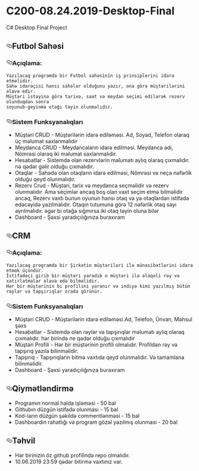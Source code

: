 # C200-08.24.2019-Desktop-Final
<article class="markdown-body entry-content p-5" itemprop="text">
<p>C# Desktop Final Project</p>
<h1><a id="user-content-futbol-sahəsi" class="anchor" aria-hidden="true" href="#futbol-sahəsi"><svg class="octicon octicon-link" viewBox="0 0 16 16" version="1.1" width="16" height="16" aria-hidden="true"><path fill-rule="evenodd" d="M4 9h1v1H4c-1.5 0-3-1.69-3-3.5S2.55 3 4 3h4c1.45 0 3 1.69 3 3.5 0 1.41-.91 2.72-2 3.25V8.59c.58-.45 1-1.27 1-2.09C10 5.22 8.98 4 8 4H4c-.98 0-2 1.22-2 2.5S3 9 4 9zm9-3h-1v1h1c1 0 2 1.22 2 2.5S13.98 12 13 12H9c-.98 0-2-1.22-2-2.5 0-.83.42-1.64 1-2.09V6.25c-1.09.53-2 1.84-2 3.25C6 11.31 7.55 13 9 13h4c1.45 0 3-1.69 3-3.5S14.5 6 13 6z"></path></svg></a>Futbol Sahəsi</h1>
<h3><a id="user-content-açıqlama" class="anchor" aria-hidden="true" href="#açıqlama"><svg class="octicon octicon-link" viewBox="0 0 16 16" version="1.1" width="16" height="16" aria-hidden="true"><path fill-rule="evenodd" d="M4 9h1v1H4c-1.5 0-3-1.69-3-3.5S2.55 3 4 3h4c1.45 0 3 1.69 3 3.5 0 1.41-.91 2.72-2 3.25V8.59c.58-.45 1-1.27 1-2.09C10 5.22 8.98 4 8 4H4c-.98 0-2 1.22-2 2.5S3 9 4 9zm9-3h-1v1h1c1 0 2 1.22 2 2.5S13.98 12 13 12H9c-.98 0-2-1.22-2-2.5 0-.83.42-1.64 1-2.09V6.25c-1.09.53-2 1.84-2 3.25C6 11.31 7.55 13 9 13h4c1.45 0 3-1.69 3-3.5S14.5 6 13 6z"></path></svg></a>Açıqlama:</h3>
<pre><code>Yazılacaq programda bir Futbol sahəsinin iş prinsiplerini idarə etməlidir.
Sahə idarəçisi hansı sahələr olduğunu yazır, ona görə müştərilərini əlavə edir.
Müştəri istəyinə görə tarixə, saat və meydan seçimi edilərək rezerv olunduqdan sonra
soyunub-geyinmə otağı təyin olunmalıdır.
</code></pre>
<h3><a id="user-content-sistem-funksyanalıqları" class="anchor" aria-hidden="true" href="#sistem-funksyanalıqları"><svg class="octicon octicon-link" viewBox="0 0 16 16" version="1.1" width="16" height="16" aria-hidden="true"><path fill-rule="evenodd" d="M4 9h1v1H4c-1.5 0-3-1.69-3-3.5S2.55 3 4 3h4c1.45 0 3 1.69 3 3.5 0 1.41-.91 2.72-2 3.25V8.59c.58-.45 1-1.27 1-2.09C10 5.22 8.98 4 8 4H4c-.98 0-2 1.22-2 2.5S3 9 4 9zm9-3h-1v1h1c1 0 2 1.22 2 2.5S13.98 12 13 12H9c-.98 0-2-1.22-2-2.5 0-.83.42-1.64 1-2.09V6.25c-1.09.53-2 1.84-2 3.25C6 11.31 7.55 13 9 13h4c1.45 0 3-1.69 3-3.5S14.5 6 13 6z"></path></svg></a>Sistem Funksyanalıqları</h3>
<ul>
<li>Müştəri CRUD - Müştərilərin idarə ediləməsi. Ad, Soyad, Telefon olaraq üç məlumat saxlanmalıdır</li>
<li>Meydanca CRUD - Meydancaların idarə edilməsi. Meydanca adı, Nömrəsi olaraq iki məlumat saxlanmalıdır.</li>
<li>Hesabatlar - Sistemdə olan rezervlərin məlumatı aylıq olaraq çıxmalıdır. nə qədər gəlir olduğu çıxmalıdır.</li>
<li>Otaqlar - Sahədə olan otaqların idarə edilməsi, Nömrəsi və neçə nəfərlik olduğu qeyd olunmalıdır.</li>
<li>Rezerv Crud - Müştəri, tarix və meydanca seçməlidir və rezerv olunmalıdır. Ama seçimlər ancaq boş olan vaxt seçim etmə bilməlidir ancaq,
Rezerv vaxtı bunun oyunun hansı otaq və ya otaqlardan istifadə edəcəyidə yazılmalıdır. Otaqın tutumuna görə 12 nəfərlik otaq sayı ayrılmalıdır. əgər bi otağa sığmırsa iki otaq təyin oluna bilər</li>
<li>Dashboard - Şəxsi yaradıçılığınıza buraxıram</li>
</ul>
<h1><a id="user-content-crm" class="anchor" aria-hidden="true" href="#crm"><svg class="octicon octicon-link" viewBox="0 0 16 16" version="1.1" width="16" height="16" aria-hidden="true"><path fill-rule="evenodd" d="M4 9h1v1H4c-1.5 0-3-1.69-3-3.5S2.55 3 4 3h4c1.45 0 3 1.69 3 3.5 0 1.41-.91 2.72-2 3.25V8.59c.58-.45 1-1.27 1-2.09C10 5.22 8.98 4 8 4H4c-.98 0-2 1.22-2 2.5S3 9 4 9zm9-3h-1v1h1c1 0 2 1.22 2 2.5S13.98 12 13 12H9c-.98 0-2-1.22-2-2.5 0-.83.42-1.64 1-2.09V6.25c-1.09.53-2 1.84-2 3.25C6 11.31 7.55 13 9 13h4c1.45 0 3-1.69 3-3.5S14.5 6 13 6z"></path></svg></a>CRM</h1>
<h3><a id="user-content-açıqlama-1" class="anchor" aria-hidden="true" href="#açıqlama-1"><svg class="octicon octicon-link" viewBox="0 0 16 16" version="1.1" width="16" height="16" aria-hidden="true"><path fill-rule="evenodd" d="M4 9h1v1H4c-1.5 0-3-1.69-3-3.5S2.55 3 4 3h4c1.45 0 3 1.69 3 3.5 0 1.41-.91 2.72-2 3.25V8.59c.58-.45 1-1.27 1-2.09C10 5.22 8.98 4 8 4H4c-.98 0-2 1.22-2 2.5S3 9 4 9zm9-3h-1v1h1c1 0 2 1.22 2 2.5S13.98 12 13 12H9c-.98 0-2-1.22-2-2.5 0-.83.42-1.64 1-2.09V6.25c-1.09.53-2 1.84-2 3.25C6 11.31 7.55 13 9 13h4c1.45 0 3-1.69 3-3.5S14.5 6 13 6z"></path></svg></a>Açıqlama:</h3>
<pre><code>Yazılacaq programda bir Şirkətin müştəriləri ilə münasibətlərini idarə etmək üçündür.
İstifadəçi girib bir müştəri yaradıb o müştəri ilə əlaqəli rəy və xatırlatmalar əlavə edə bilməlidir.
Hər bir müştərinin bi profilini yaranır və indiyə kimi yazılmış bütün rəylər və tapşırıqlar orada görünür.
</code></pre>
<h3><a id="user-content-sistem-funksyanalıqları-1" class="anchor" aria-hidden="true" href="#sistem-funksyanalıqları-1"><svg class="octicon octicon-link" viewBox="0 0 16 16" version="1.1" width="16" height="16" aria-hidden="true"><path fill-rule="evenodd" d="M4 9h1v1H4c-1.5 0-3-1.69-3-3.5S2.55 3 4 3h4c1.45 0 3 1.69 3 3.5 0 1.41-.91 2.72-2 3.25V8.59c.58-.45 1-1.27 1-2.09C10 5.22 8.98 4 8 4H4c-.98 0-2 1.22-2 2.5S3 9 4 9zm9-3h-1v1h1c1 0 2 1.22 2 2.5S13.98 12 13 12H9c-.98 0-2-1.22-2-2.5 0-.83.42-1.64 1-2.09V6.25c-1.09.53-2 1.84-2 3.25C6 11.31 7.55 13 9 13h4c1.45 0 3-1.69 3-3.5S14.5 6 13 6z"></path></svg></a>Sistem Funksyanalıqları</h3>
<ul>
<li>Müştəri CRUD - Müştərilərin idarə ediləməsi.Ad, Telefon, Ünvan, Məhsul şəxs</li>
<li>Hesabatlar -  Sistemdə olan rəylər və tapşırıqlar məlumatı aylıq olaraq çıxmalıdır. hər birində ne qədər olduğu çıxmalıdır</li>
<li>Müştəri Profili - Hər bir müştərinin profili olmalıdır. Profildən rəy və tapşırıq yazıla bilinməlidir.</li>
<li>Tapşırıq - Tapşırıqların bitmə vaxtıda qeyd olunmalıdır. Və tamamlana bilinməlidir.</li>
<li>Dashboard - Şəxsi yaradıçılığınıza buraxıram</li>
</ul>
<h1><a id="user-content-qiymətləndirmə" class="anchor" aria-hidden="true" href="#qiymətləndirmə"><svg class="octicon octicon-link" viewBox="0 0 16 16" version="1.1" width="16" height="16" aria-hidden="true"><path fill-rule="evenodd" d="M4 9h1v1H4c-1.5 0-3-1.69-3-3.5S2.55 3 4 3h4c1.45 0 3 1.69 3 3.5 0 1.41-.91 2.72-2 3.25V8.59c.58-.45 1-1.27 1-2.09C10 5.22 8.98 4 8 4H4c-.98 0-2 1.22-2 2.5S3 9 4 9zm9-3h-1v1h1c1 0 2 1.22 2 2.5S13.98 12 13 12H9c-.98 0-2-1.22-2-2.5 0-.83.42-1.64 1-2.09V6.25c-1.09.53-2 1.84-2 3.25C6 11.31 7.55 13 9 13h4c1.45 0 3-1.69 3-3.5S14.5 6 13 6z"></path></svg></a>Qiymətləndirmə</h1>
<ul>
<li>Programın normal halda işləməsi - 50 bal</li>
<li>Githubın düzgün istifadə olunması - 15 bal</li>
<li>Kod-ların düzgün şəkildə commentlənməsi - 15 bal</li>
<li>Dashboardin rahatlığı və program gözəl yazılmış olunması - 20 bal</li>
</ul>
<h1><a id="user-content-təhvil" class="anchor" aria-hidden="true" href="#təhvil"><svg class="octicon octicon-link" viewBox="0 0 16 16" version="1.1" width="16" height="16" aria-hidden="true"><path fill-rule="evenodd" d="M4 9h1v1H4c-1.5 0-3-1.69-3-3.5S2.55 3 4 3h4c1.45 0 3 1.69 3 3.5 0 1.41-.91 2.72-2 3.25V8.59c.58-.45 1-1.27 1-2.09C10 5.22 8.98 4 8 4H4c-.98 0-2 1.22-2 2.5S3 9 4 9zm9-3h-1v1h1c1 0 2 1.22 2 2.5S13.98 12 13 12H9c-.98 0-2-1.22-2-2.5 0-.83.42-1.64 1-2.09V6.25c-1.09.53-2 1.84-2 3.25C6 11.31 7.55 13 9 13h4c1.45 0 3-1.69 3-3.5S14.5 6 13 6z"></path></svg></a>Təhvil</h1>
<ul>
<li>Hər birinizin öz github profilində repo olmalıdır.</li>
<li>10.06.2019 23:59 qədər bitirmə vaxtınız var.</li>
</ul>
</article>
